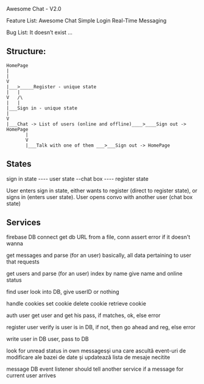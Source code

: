 Awesome Chat - V2.0

Feature List:
Awesome Chat
Simple Login
Real-Time Messaging

Bug List:
It doesn’t exist … 

Structure:
-------
	HomePage
	|
	|
	V
	|___>_____Register - unique state
	|	|
	V   /\
	|   |
	|___Sign in - unique state
	|
	V
	|___Chat -> List of users (online and offline)____>____Sign out -> HomePage
	       |
	       V
	       |___Talk with one of them ___>___Sign out -> HomePage




States
-------


sign in state ---- user state
			--chat box
	         ---- register state

User enters sign in state, either wants to register (direct to register state), or signs in (enters user state). User opens convo with another user (chat box state)



Services
--------

firebase DB connect
	get db URL from a file, conn
	assert error if it doesn't wanna

get messages and parse (for an user)
	basically, all data pertaining to user that requests

get users and parse (for an user)
	index by name
	give name and online status


find user
	look into DB, give userID or nothing

handle cookies
	set cookie
	delete cookie
	retrieve cookie

auth user
	get user and get his pass, if matches, ok, else error

register user
	verify is user is in DB, if not, then go ahead and reg, else error

write user in DB
	user, pass to DB

look for unread status in own messagesși una care ascultă event-uri de modificare ale bazei de date și updatează lista de mesaje necitite

message DB event listener
	should tell another service if a message for current user arrives
